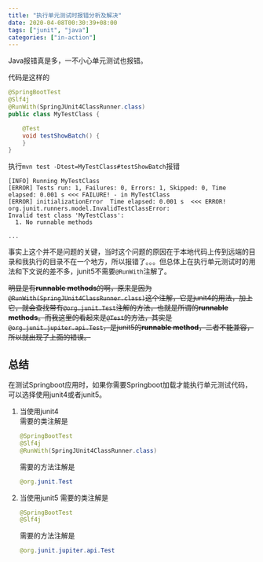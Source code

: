 ```yaml
---
title: "执行单元测试时报错分析及解决"
date: 2020-04-08T00:30:39+08:00
tags: ["junit", "java"]
categories: ["in-action"]
---
```


Java报错真是多，一不小心单元测试也报错。

<!--more-->

代码是这样的
```java
@SpringBootTest
@Slf4j
@RunWith(SpringJUnit4ClassRunner.class)
public class MyTestClass {

    @Test
    void testShowBatch() {
    }
}
```

执行`mvn test -Dtest=MyTestClass#testShowBatch`报错

```
[INFO] Running MyTestClass
[ERROR] Tests run: 1, Failures: 0, Errors: 1, Skipped: 0, Time elapsed: 0.001 s <<< FAILURE! - in MyTestClass
[ERROR] initializationError  Time elapsed: 0.001 s  <<< ERROR!
org.junit.runners.model.InvalidTestClassError:
Invalid test class 'MyTestClass':
  1. No runnable methods

...
```

事实上这个并不是问题的关键，当时这个问题的原因在于本地代码上传到远端的目录和我执行的目录不在一个地方，所以报错了。。。但总体上在执行单元测试时的用法和下文说的差不多，junit5不需要`@RunWith`注解了。

~~明显是有**runnable methods**的啊，原来是因为`@RunWith(SpringJUnit4ClassRunner.class)`这个注解，它是junit4的用法，加上它，就会查找带有`@org.junit.Test`注解的方法，也就是所谓的**runnable methods**。而我这里的看起来是`@Test`的方法，其实是`@org.junit.jupiter.api.Test`，是junit5的**runnable method**，二者不能兼容，所以就出现了上面的错误。~~

## 总结

在测试Springboot应用时，如果你需要Springboot加载才能执行单元测试代码，可以选择使用junit4或者junit5。

1. 当使用junit4  
   需要的类注解是
    ```java
    @SpringBootTest
    @Slf4j
    @RunWith(SpringJUnit4ClassRunner.class)
    ```

    需要的方法注解是  
    ```java
    @org.junit.Test
    ```

2. 当使用junit5
   需要的类注解是
    ```java
    @SpringBootTest
    @Slf4j
    ```

    需要的方法注解是  
    ```java
    @org.junit.jupiter.api.Test
    ```

    



